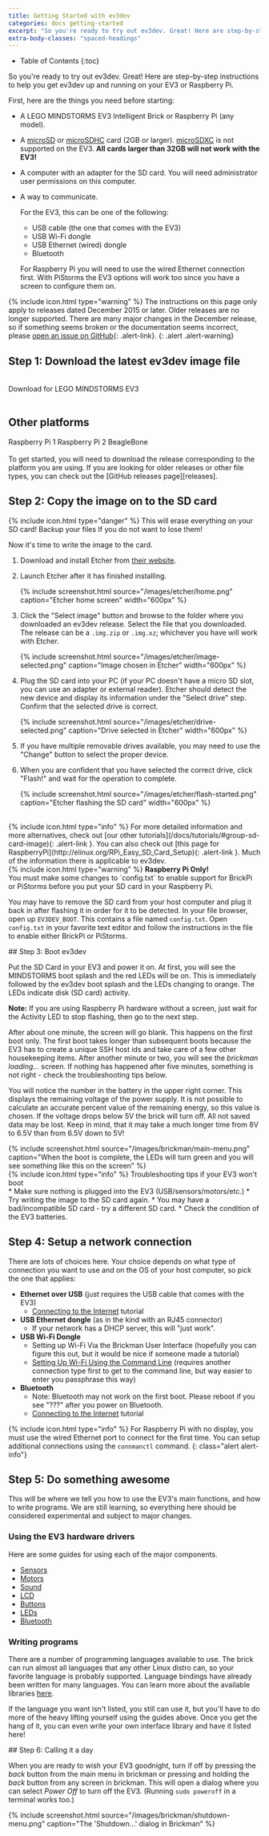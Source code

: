 ```yaml
---
title: Getting Started with ev3dev
categories: docs getting-started
excerpt: "So you're ready to try out ev3dev. Great! Here are step-by-step instructions to help you get ev3dev up and running on your EV3 or Raspberry Pi."
extra-body-classes: "spaced-headings"
---
```


* Table of Contents
{:toc}

So you're ready to try out ev3dev. Great! Here are step-by-step instructions
to help you get ev3dev up and running on your EV3 or Raspberry Pi.

First, here are the things you need before starting:

* A LEGO MINDSTORMS EV3 Intelligent Brick or Raspberry Pi (any model).
* A [microSD] or [microSDHC] card (2GB or larger). [microSDXC] is not supported
  on the EV3. **All cards larger than 32GB will not work with the EV3!**
* A computer with an adapter for the SD card. You will need administrator user
  permissions on this computer.
* A way to communicate.

  For the EV3, this can be one of the following:

  * USB cable (the one that comes with the EV3)
  * USB Wi-Fi dongle
  * USB Ethernet (wired) dongle
  * Bluetooth

  For Raspberry Pi you will need to use the wired Ethernet connection first.
  With PiStorms the EV3 options will work too since you have a screen to configure
  them on.


{% include icon.html type="warning" %}
The instructions on this page only apply to releases dated December
2015 or later. Older releases are no longer supported. There are many major changes
in the December release, so if something seems broken or the documentation seems incorrect,
please [open an issue on GitHub](/support){: .alert-link}.
{: .alert .alert-warning}

## Step 1: Download the latest ev3dev image file

<br/>
<div class="text-center">
<a data-release-link-platform="ev3" class="btn btn-lg btn-primary"><span class="glyphicon glyphicon-download-alt"></span> Download for LEGO MINDSTORMS EV3</a>
<br/><br/>
<h2 class="centered-light-heading"> Other platforms </h2>
<a data-release-link-platform="rpi" class="btn btn-md btn-primary download-button-small">Raspberry Pi 1</a>
<a data-release-link-platform="rpi2" class="btn btn-md btn-primary download-button-small">Raspberry Pi 2</a>
<a data-release-link-platform="evb" class="btn btn-md btn-primary download-button-small">BeagleBone</a>
</div>

<br/>
To get started, you will need to download the release corresponding to the platform
you are using. If you are looking for older releases or other file types, you can
check out the [GitHub releases page][releases].

## Step 2: Copy the image on to the SD card

<div class="alert alert-danger">
    {% include icon.html type="danger" %}
    This will erase everything on your SD card! Backup your files
    If you do not want to lose them!
</div>

Now it's time to write the image to the card.

1. Download and install Etcher from [their website](http://etcher.io).
2. Launch Etcher after it has finished installing.

   {% include screenshot.html source="/images/etcher/home.png" caption="Etcher home screen" width="600px" %}

3. Click the "Select image" button and browse to the folder where you
   downloaded an ev3dev release. Select the file that you downloaded.
   The release can be a `.img.zip` or `.img.xz`; whichever
   you have will work with Etcher.

   {% include screenshot.html source="/images/etcher/image-selected.png" caption="Image chosen in Etcher" width="600px" %}

4. Plug the SD card into your PC (if your PC doesn't have a micro SD
   slot, you can use an adapter or external reader). Etcher should
   detect the new device and display its information under the "Select
   drive" step. Confirm that the selected drive is correct.

   {% include screenshot.html source="/images/etcher/drive-selected.png" caption="Drive selected in Etcher" width="600px" %}
   
5. If you have multiple removable drives available, you may need to
     use the "Change" button to select the proper device.

6. When you are confident that you have selected the correct drive,
   click "Flash!" and wait for the operation to complete.
   
   {% include screenshot.html source="/images/etcher/flash-started.png" caption="Etcher flashing the SD card" width="600px" %}

<br/>

<div class="alert alert-info" markdown="1">
{% include icon.html type="info" %}
For more detailed information and more alternatives, check out
[our other tutorials](/docs/tutorials/#group-sd-card-image){: .alert-link }.
You can also check out [this page for RaspberryPi](http://elinux.org/RPi_Easy_SD_Card_Setup){: .alert-link }.
Much of the information there is applicable to ev3dev.
</div>

<div class="panel panel-warning">
<div class="panel-heading">
{% include icon.html type="warning" %}
<strong>Raspberry Pi Only!</strong>
</div>
<div class="panel-body" markdown="1">
You must make some changes to `config.txt` to enable support for BrickPi or
PiStorms before you put your SD card in your Raspberry Pi.

You may have to remove the SD card from your host computer and plug it back in
after flashing it in order for it to be detected. In your file browser, open
up `EV3DEV_BOOT`. This contains a file named `config.txt`. Open `config.txt`
in your favorite text editor and follow the instructions in the file to enable
either BrickPi or PiStorms.
</div>
</div>


<div class="row top-heading-margin">
<div class="col-md-8 suppress-spaced-headings" markdown="1">
## Step 3: Boot ev3dev

Put the SD Card in your EV3 and power it on. At first, you will see the
MINDSTORMS boot splash and the red LEDs will be on. This is immediately
followed by the ev3dev boot splash and the LEDs changing to orange. The
LEDs indicate disk (SD card) activity.

**Note:** If you are using Raspberry Pi hardware without a screen, just wait for
the Activity LED to stop flashing, then go to the next step.

After about one minute, the screen will go blank. This happens on the first boot
only. The first boot takes longer than subsequent boots because the EV3
has to create a unique SSH host ids and take care of a few other housekeeping
items. After another minute or two, you will see the *brickman loading...* screen.
If nothing has happened after five minutes, something is not right - check the
troubleshooting tips below.

You will notice the number in the battery in the upper right corner. This
displays the remaining voltage of the power supply. It is not possible to
calculate an accurate percent value of the remaining energy, so this value is
chosen. If the voltage drops below 5V the brick will turn off. All not saved
data may be lost. Keep in mind, that it may take a much longer time from 8V to
6.5V than from 6.5V down to 5V!
</div>

<div class="col-md-4">
{% include screenshot.html source="/images/brickman/main-menu.png" caption="When the boot is complete, the LEDs will turn green and you will see something like this on the screen" %}
</div>
</div>


<div class="panel panel-info">
<div class="panel-heading">
{% include icon.html type="info" %}
Troubleshooting tips if your EV3 won't boot
</div>
<div class="panel-body" markdown="1">
* Make sure nothing is plugged into the EV3 (USB/sensors/motors/etc.)
* Try writing the image to the SD card again.
* You may have a bad/incompatible SD card - try a different SD card.
* Check the condition of the EV3 batteries.
</div>
</div>

## Step 4: Setup a network connection

There are lots of choices here. Your choice depends on what type of connection
you want to use and on the OS of your host computer, so pick the one that applies:

* __Ethernet over USB__ (just requires the USB cable that comes with the EV3)
    * [Connecting to the Internet](../tutorials/connecting-to-the-internet-via-usb) tutorial
* __USB Ethernet dongle__ (as in the kind with an RJ45 connector)
    * If your network has a DHCP server, this will "just work".
* __USB Wi-Fi Dongle__
    * Setting up Wi-Fi Via the Brickman User Interface (hopefully you can figure
      this out, but it would be nice if someone made a tutorial)
    * [Setting Up Wi-Fi Using the Command Line](../tutorials/setting-up-wifi-using-the-command-line)
      (requires another connection type first to get to the command line, but way
      easier to enter you passphrase this way)
* __Bluetooth__
    * Note: Bluetooth may not work on the first boot. Please reboot if you see "???"
      after you power on Bluetooth.
    * [Connecting to the Internet](../tutorials/connecting-to-the-internet-via-bluetooth) tutorial

{% include icon.html type="info" %}
For Raspberry Pi with no display, you must use the wired Ethernet port
to connect for the first time. You can setup additional connections using the
`connmanctl` command.
{: class="alert alert-info"}

## Step 5: Do something awesome

This will be where we tell you how to use the EV3's main functions, and how
to write programs. We are still learning, so everything here should be
considered experimental and subject to major changes.

### Using the EV3 hardware drivers

Here are some guides for using each of the major components.

* [Sensors](/docs/sensors)
* [Motors](/docs/tutorials/tacho-motors/)
* [Sound](https://github.com/ev3dev/ev3dev/wiki/Using-Sound)
* [LCD](/docs/tutorials/using-ev3-lcd/)
* [Buttons](/docs/tutorials/using-ev3-buttons/)
* [LEDs](https://github.com/ev3dev/ev3dev/wiki/Using-the-LEDs)
* [Bluetooth](https://github.com/ev3dev/ev3dev/wiki/Using-Bluetooth)

### Writing programs

There are a number of programming languages available to use. The brick can
run almost all languages that any other Linux distro can, so your favorite
language is probably supported. Language bindings have already been written
for many languages. You can learn more about the available libraries [here](/docs/libraries).

If the language you want isn't listed, you still can use it, but you'll have to
do more of the heavy lifting yourself using the guides above. Once you get the
hang of it, you can even write your own interface library and have it listed here!

<div class="row top-heading-margin">
<div class="col-md-8 suppress-spaced-headings" markdown="1">
## Step 6: Calling it a day

When you are ready to wish your EV3 goodnight, turn if off by pressing the
*back* button from the main menu in brickman or pressing and holding the *back*
button from any screen in brickman. This will open a dialog where you can select
*Power Off* to turn off the EV3. (Running `sudo poweroff` in a terminal works too.)
</div>

<div class="col-md-4">
{% include screenshot.html source="/images/brickman/shutdown-menu.png" caption="The 'Shutdown...' dialog in Brickman" %}
</div>
</div>

[microSD]: https://en.wikipedia.org/wiki/Secure_Digital#SD
[microSDHC]: https://en.wikipedia.org/wiki/Secure_Digital#SDHC
[microSDXC]: https://en.wikipedia.org/wiki/Secure_Digital#SDXC
[releases]:https://github.com/ev3dev/ev3dev/releases
